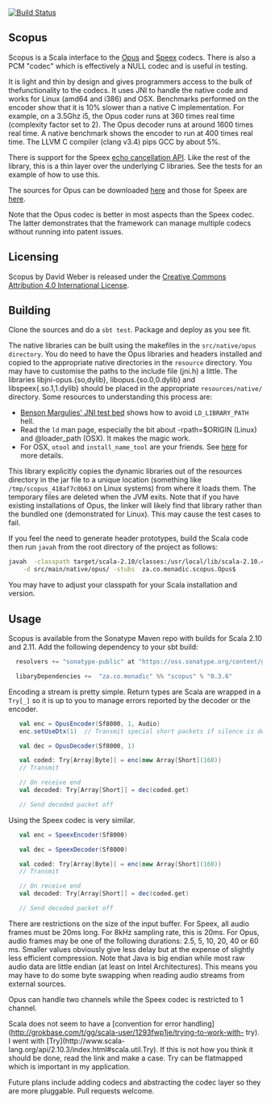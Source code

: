 [![Build Status](https://travis-ci.org/davidmweber/scopus.png?branch=master)](https://travis-ci.org/davidmweber/scopus)

Scopus
------

Scopus is a Scala interface to the [Opus](http://www.opus-codec.org) and
[Speex](http://www.speex.org/) codecs. There is also a PCM "codec" which
is effectively a NULL codec and is useful in testing.

It is light and thin by design and gives programmers access to the bulk
of thefunctionality to the codecs. It
uses JNI to handle the native code and works for Linux (amd64 and i386) and
OSX. Benchmarks performed on the encoder show that it is 10% slower than a
native C implementation. For example, on a 3.5Ghz i5, the Opus coder runs at
360 times real time (complexity factor set to 2). The Opus decoder runs at around
1600 times real time. A native benchmark shows the encoder to run at 400 times
real time. The LLVM C compiler (clang v3.4) pips GCC by about 5%.

There is support for the Speex [echo cancellation API](http://www.speex.org/docs/manual/speex-manual/node7.html#SECTION00740000000000000000).
Like the rest of the library, this is a thin layer over the underlying C libraries. See the tests for an example of 
how to use this.

The sources for Opus can be downloaded [here](http://www.opus-codec.org/downloads/) and those for Speex are [here](http://www.speex.org/downloads/).

Note that the Opus codec is better in most aspects than the Speex codec. The
latter demonstrates that the framework can manage multiple codecs without
running into patent issues.


Licensing
---------
Scopus by David Weber is released under the [Creative Commons Attribution 4.0 International License](https://creativecommons.org/licenses/by/4.0/).

Building
--------
Clone the sources and do a `sbt test`. Package and deploy as you see fit.

The native libraries can be built using the makefiles in the `src/native/opus
directory`. You do need to have the Opus libraries and headers installed and
copied to the appropriate native directories in the `resource` directory. You
may have to customise the paths to the include file (jni.h) a little. The
libraries libjni-opus.{so,dylib}, libopus.{so.0,0.dylib}  and
libspeex{.so.1,1.dylib} should be placed in the appropriate
`resources/native/` directory. Some resources to understanding this process
are:

* [Benson Margulies' JNI test bed](https://github.com/bimargulies/jni-origin-testbed) shows how to avoid `LD_LIBRARY_PATH` hell.
* Read the `ld` man page, especially the bit about -rpath=$ORIGIN (Linux) and @loader_path (OSX). It makes the magic work.
* For OSX, `otool` and `install_name_tool` are your friends. See [here](http://www.tribler.org/trac/wiki/MacBinaries) for more details.

This library explicitly copies the dynamic libraries out of the resources
directory in the jar file to a unique location (something like
`/tmp/scopus_418af7c0b63` on Linux systems) from where it loads them. The
temporary files are deleted when the JVM exits. Note that if you have existing
installations of Opus, the linker will likely find that library rather than
the bundled one (demonstrated for Linux). This may cause the test cases to
fail.

If you feel the need to generate header prototypes, build the Scala code then
run `javah` from the root directory of the project as follows:

```bash
javah  -classpath target/scala-2.10/classes:/usr/local/lib/scala-2.10.4/lib/*\
    -d src/main/native/opus/ -stubs  za.co.monadic.scopus.Opus$
```

You may have to adjust your classpath for your Scala installation and version.

Usage
-----
Scopus is available from the Sonatype Maven repo with builds for Scala 2.10 and 2.11. Add the
following dependency to your sbt build:

```scala
  resolvers += "sonatype-public" at "https://oss.sonatype.org/content/groups/public"

  libaryDependencies +=  "za.co.monadic" %% "scopus" % "0.3.6"
```

Encoding a stream is pretty simple. Return types are Scala are wrapped in a `Try[_]`
so it is up to you to manage errors reported by the decoder or the encoder.

```scala
   val enc = OpusEncoder(Sf8000, 1, Audio)
   enc.setUseDtx(1)  // Transmit special short packets if silence is detected

   val dec = OpusDecoder(Sf8000, 1)

   val coded: Try[Array[Byte]] = enc(new Array[Short](160))
   // Transmit

   // On receive end
   val decoded: Try[Array[Short]] = dec(coded.get)

   // Send decoded packet off
```

Using the Speex codec is very similar. 

```scala
   val enc = SpeexEncoder(Sf8000)

   val dec = SpeexDecoder(Sf8000)

   val coded: Try[Array[Byte]] = enc(new Array[Short](160))
   // Transmit

   // On receive end
   val decoded: Try[Array[Short]] = dec(coded.get)

   // Send decoded packet off
```

There are restrictions on the size of the input buffer. For Speex, all audio
frames must be 20ms long. For 8kHz sampling rate, this is 20ms. For Opus,
audio frames may be one of the following durations: 2.5, 5, 10, 20, 40 or 60
ms. Smaller values obviously give less delay but at the expense of slightly
less efficient compression. Note that Java is big endian while most raw audio
data are little endian (at least on Intel Architectures). This means you may
have to do some byte swapping when reading audio streams from external
sources.

Opus can handle two channels while the Speex codec is restricted to 1 channel.

Scala does not seem to have a [convention for error
handling](http://grokbase.com/t/gg/scala-user/1293fwp1je/trying-to-work-with-
try). I went with [Try](http://www.scala-
lang.org/api/2.10.3/index.html#scala.util.Try). If this is not how you think
it should be done, read the link and make a case. Try can be flatmapped which
is important in my application.

Future plans include adding codecs and abstracting the codec layer so they are
more pluggable. Pull requests welcome.

